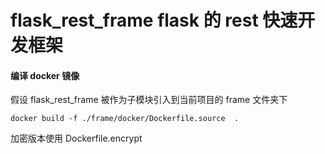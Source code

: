 # flask_rest_frame flask 的 rest 快速开发框架

#### 编译 docker 镜像

假设 flask_rest_frame 被作为子模块引入到当前项目的 frame 文件夹下

```docker
docker build -f ./frame/docker/Dockerfile.source  .
```

加密版本使用 Dockerfile.encrypt
